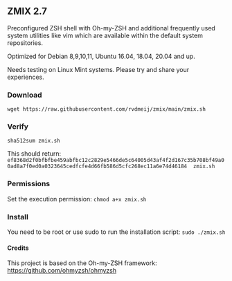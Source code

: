 ## ZMIX 2.7
Preconfigured ZSH shell with Oh-my-ZSH and additional frequently used system utilities like vim which are available 
within the default system repositories.

Optimized for Debian 8,9,10,11, Ubuntu 16.04, 18.04, 20.04 and up. 

Needs testing on Linux Mint systems. Please try and share your experiences.

### Download
```wget https://raw.githubusercontent.com/rvdmeij/zmix/main/zmix.sh```

### Verify
```sha512sum zmix.sh```

This should return:
```ef8368d2f0bfbfbe459abfbc12c2829e5466de5c64005d43af4f2d167c35b708bf49a00ad8a7f0ed0a0323645cedfcfe4d66fb586d5cfc268ec11a6e74d46184  zmix.sh```

### Permissions
Set the execution permission:
``chmod a+x zmix.sh``

### Install
You need to be root or use sudo to run the installation script:
``sudo ./zmix.sh``

#### Credits 
This project is based on the Oh-my-ZSH framework: https://github.com/ohmyzsh/ohmyzsh
